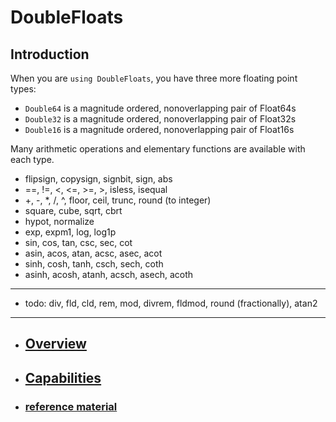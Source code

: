 
# DoubleFloats



## Introduction

When you are `using DoubleFloats`, you have three more floating point types:
- `Double64` is a magnitude ordered, nonoverlapping pair of Float64s
- `Double32` is a magnitude ordered, nonoverlapping pair of Float32s
- `Double16` is a magnitude ordered, nonoverlapping pair of Float16s

Many arithmetic operations and elementary functions are available with each type.

- flipsign, copysign, signbit, sign, abs
- ==, !=, <, <=, >=, >, isless, isequal
- +, -, *, /, ^, floor, ceil, trunc, round (to integer)
- square, cube, sqrt, cbrt
- hypot, normalize
- exp, expm1, log, log1p
- sin, cos, tan, csc, sec, cot
- asin, acos, atan, acsc, asec, acot
- sinh, cosh, tanh, csch, sech, coth
- asinh, acosh, atanh, acsch, asech, acoth

----
- todo: div, fld, cld, rem, mod, divrem, fldmod, round (fractionally), atan2



----

- ## [Overview](https://github.com/JuliaMath/DoubleFloats.jl/blob/master/docs/src/appropriate.md)
- ## [Capabilities](https://github.com/JuliaMath/DoubleFloats.jl/blob/master/docs/src/capabilities.md#capabilities)

- ### [reference material](https://github.com/JuliaMath/DoubleFloats.jl/blob/master/docs/src/references.md)

